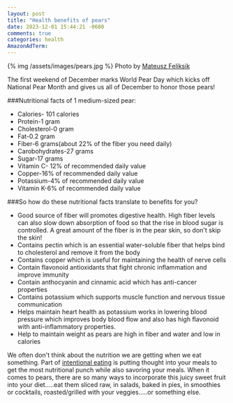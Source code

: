 ```yaml
---
layout: post
title: "Health benefits of pears"
date: 2023-12-01 15:44:21 -0600
comments: true
categories: health
AmazonAdTerm:
---
```

{% img /assets/images/pears.jpg %}
Photo by <a href="https://unsplash.com/@mateusz_feliksik?utm_content=creditCopyText&utm_medium=referral&utm_source=unsplash">Mateusz Feliksik</a>

The first weekend of December marks World Pear Day which kicks off National Pear Month and gives us all of December to honor those pears!

###Nutritional facts of 1 medium-sized pear:
- Calories- 101 calories
- Protein-1 gram
- Cholesterol-0 gram
- Fat-0.2 gram
- Fiber-6 grams(about 22% of the fiber you need daily)
- Carobohydrates-27 grams
- Sugar-17 grams
- Vitamin C- 12% of recommended daily value
- Copper-16% of recommended daily value
- Potassium-4% of recommended daily value
- Vitamin K-6% of recommended daily value

###So how do these nutritional facts translate to benefits for you?
- Good source of fiber will promotes digestive health. High fiber levels can also slow down absorption of food so that the rise in blood sugar is controlled. A great amount of the fiber is in the pear skin, so don't skip the skin!
- Contains pectin which is an essential water-soluble fiber that helps bind to cholesterol and remove it from the body
- Contains copper which is useful for maintaining the health of nerve cells
- Contain flavonoid antioxidants that fight chronic inflammation and improve immunity
- Contain anthocyanin and cinnamic acid which has anti-cancer properties
- Contains potassium which supports muscle function and nervous tissue communication
- Helps maintain heart health as potassium works in lowering blood pressure which improves body blood flow and also has high flavonoid with anti-inflammatory properties.
- Help to maintain weight as pears are high in fiber and water and low in calories


We often don't think about the nutrition we are getting when we eat something. Part of [intentional eating](https://geridoc.net/blog/2023/03/13/practice-intentional-eating/) is putting thought into your meals to get the most nutritional punch while also savoring your meals. When it comes to pears, there are so many ways to incorporate this juicy sweet fruit into your diet.....eat them sliced raw, in salads, baked in pies, in smoothies or cocktails, roasted/grilled with your veggies.....or something else.
